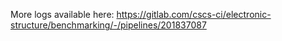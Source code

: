 More logs available here: https://gitlab.com/cscs-ci/electronic-structure/benchmarking/-/pipelines/201837087
